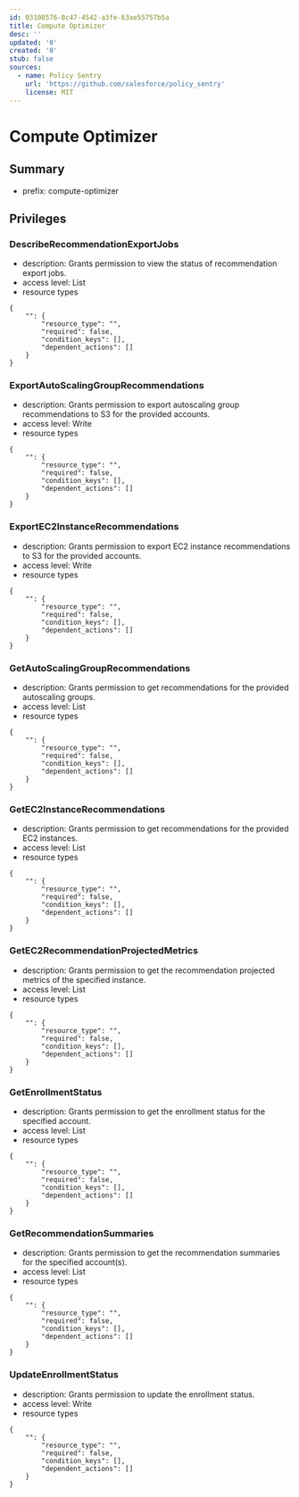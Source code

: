 ```yaml
---
id: 03108576-0c47-4542-a3fe-63ae55757b5a
title: Compute Optimizer
desc: ''
updated: '0'
created: '0'
stub: false
sources:
  - name: Policy Sentry
    url: 'https://github.com/salesforce/policy_sentry'
    license: MIT
---
```

# Compute Optimizer
## Summary
- prefix: compute-optimizer
## Privileges
### DescribeRecommendationExportJobs
- description: Grants permission to view the status of recommendation export jobs.
- access level: List
- resource types
```
{
    "": {
        "resource_type": "",
        "required": false,
        "condition_keys": [],
        "dependent_actions": []
    }
}
```
### ExportAutoScalingGroupRecommendations
- description: Grants permission to export autoscaling group recommendations to S3 for the provided accounts.
- access level: Write
- resource types
```
{
    "": {
        "resource_type": "",
        "required": false,
        "condition_keys": [],
        "dependent_actions": []
    }
}
```
### ExportEC2InstanceRecommendations
- description: Grants permission to export EC2 instance recommendations to S3 for the provided accounts.
- access level: Write
- resource types
```
{
    "": {
        "resource_type": "",
        "required": false,
        "condition_keys": [],
        "dependent_actions": []
    }
}
```
### GetAutoScalingGroupRecommendations
- description: Grants permission to get recommendations for the provided autoscaling groups.
- access level: List
- resource types
```
{
    "": {
        "resource_type": "",
        "required": false,
        "condition_keys": [],
        "dependent_actions": []
    }
}
```
### GetEC2InstanceRecommendations
- description: Grants permission to get recommendations for the provided EC2 instances.
- access level: List
- resource types
```
{
    "": {
        "resource_type": "",
        "required": false,
        "condition_keys": [],
        "dependent_actions": []
    }
}
```
### GetEC2RecommendationProjectedMetrics
- description: Grants permission to get the recommendation projected metrics of the specified instance.
- access level: List
- resource types
```
{
    "": {
        "resource_type": "",
        "required": false,
        "condition_keys": [],
        "dependent_actions": []
    }
}
```
### GetEnrollmentStatus
- description: Grants permission to get the enrollment status for the specified account.
- access level: List
- resource types
```
{
    "": {
        "resource_type": "",
        "required": false,
        "condition_keys": [],
        "dependent_actions": []
    }
}
```
### GetRecommendationSummaries
- description: Grants permission to get the recommendation summaries for the specified account(s).
- access level: List
- resource types
```
{
    "": {
        "resource_type": "",
        "required": false,
        "condition_keys": [],
        "dependent_actions": []
    }
}
```
### UpdateEnrollmentStatus
- description: Grants permission to update the enrollment status.
- access level: Write
- resource types
```
{
    "": {
        "resource_type": "",
        "required": false,
        "condition_keys": [],
        "dependent_actions": []
    }
}
```
